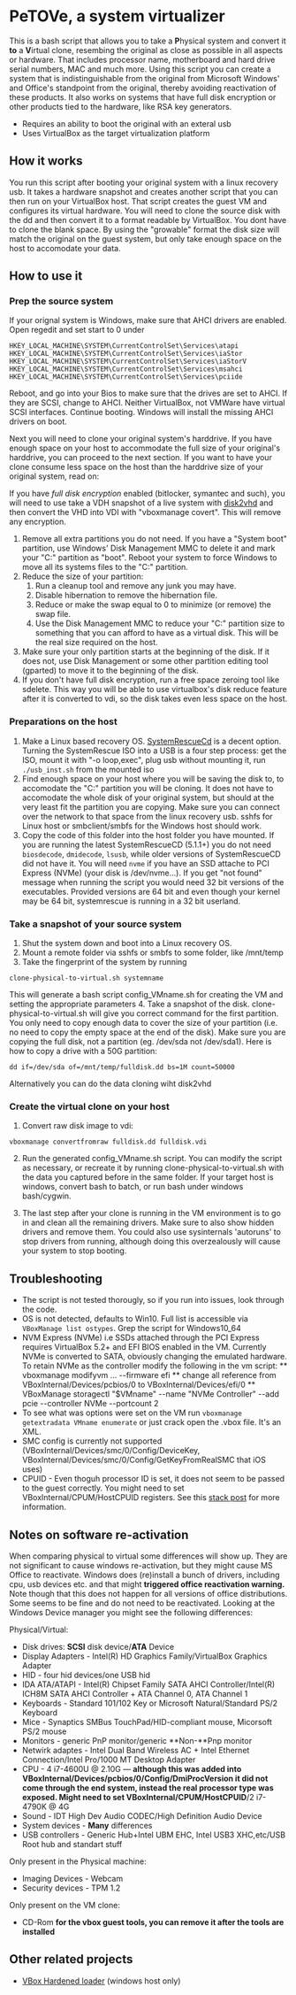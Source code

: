 # PeTOVe, a system virtualizer

This is a bash script that allows you to take a **P**hysical system and convert it **to** a **V**irtual clone, resembing the original as close as possible in all aspects or hardware. That includes processor name, motherboard and hard drive serial numbers, MAC and much more.
Using this script you can create a system that is indistinguishable from the original from Microsoft Windows' and Office's standpoint from the original, thereby avoiding reactivation of these products. It also works on systems that have full disk encryption or other products tied to the hardware, like RSA key generators.

* Requires an ability to boot the original with an exteral usb
* Uses VirtualBox as the target virtualization platform

## How it works

You run this script after booting your original system with a linux recovery usb. It takes a hardware snapshot and creates another script that you can then run on your VirtualBox host. That script creates the guest VM and configures its virtual hardware.
You will need to clone the source disk with the dd and then convert it to a format readable by VirtualBox. You dont have to clone the blank space. By using the "growable" format the disk size will match the original on the guest system, but only take enough space on the host to accomodate your data.

## How to use it

### Prep the source system
If your orignal system is Windows, make sure that AHCI drivers are enabled. Open regedit and set start to 0 under
````
HKEY_LOCAL_MACHINE\SYSTEM\CurrentControlSet\Services\atapi
HKEY_LOCAL_MACHINE\SYSTEM\CurrentControlSet\Services\iaStor
HKEY_LOCAL_MACHINE\SYSTEM\CurrentControlSet\Services\iaStorV
HKEY_LOCAL_MACHINE\SYSTEM\CurrentControlSet\Services\msahci
HKEY_LOCAL_MACHINE\SYSTEM\CurrentControlSet\Services\pciide
````
Reboot, and go into your Bios to make sure that the drives are set to AHCI. If they are SCSI, change to AHCI. Neither VirtualBox, not VMWare have virtual SCSI interfaces.
Continue booting. Windows will install the missing AHCI drivers on boot.

Next you will need to clone your original system's harddrive. If you have enough space on your host to accommodate the full size of your original's harddrive, you can proceed to the next section. If you want to have your clone consume less space on the host than the harddrive size of your original system, read on:

If you have *full disk encryption* enabled (bitlocker, symantec and such), you will need to use take a VDH snapshot of a live system with [disk2vhd](https://docs.microsoft.com/en-us/sysinternals/downloads/disk2vhd) and then convert the VHD into VDI with "vboxmanage covert". This will remove any encryption.

1. Remove all extra partitions you do not need. If you have a "System boot" partition, use Windows' Disk Management MMC to delete it and mark your "C:" partition as "boot". Reboot your system to force Windows to move all its systems files to the "C:" partition.
2. Reduce the size of your partition:
	1. Run a cleanup tool and remove any junk you may have.
    2. Disable hibernation to remove the hibernation file.
    3. Reduce or make the swap equal to 0 to minimize (or remove) the swap file.
    4. Use the Disk Management MMC to reduce your "C:" partition size to something that you can afford to have as a virtual disk. This will be the real size required on the host.
2. Make sure your only partition starts at the beginning of the disk. If it does not, use Disk Management or some other partition editing tool (gparted) to move it to the beginning of the disk.
3. If you don't have full disk encryption, run a free space zeroing tool like sdelete. This way you will be able to use virtualbox's disk reduce feature after it is converted to vdi, so the disk takes even less space on the host.

### Preparations on the host
1. Make a Linux based recovery OS. [SystemRescueCd](https://www.system-rescue-cd.org/SystemRescueCd_Homepage) is a decent option. Turning the SystemRescue ISO into a USB is a four step process: get the ISO, mount it with "-o loop,exec", plug usb without mounting it, run `./usb_inst.sh` from the mounted iso
2. Find enough space on your host where you will be saving the disk to, to accomodate the "C:" partition you will be cloning. It does not have to accomodate the whole disk of your original system, but should at the very least fit the partition you are copying. Make sure you can connect over the network to that space from the linux recovery usb. sshfs for Linux host or smbclient/smbfs for the Windows host should work.
3. Copy the code of this folder into the host folder you have mounted. If you are running the latest SystemRescueCD (5.1.1+) you do not need `biosdecode`, `dmidecode`, `lsusb`, while older versions of SystemRescueCD did not have it. You will need `nvme` if you have an SSD attache to PCI Express (NVMe) (your disk is /dev/nvme...). If you get "not found" message when running the script you would need 32 bit versions of the executables. Provided versions are 64 bit and even though your kernel may be 64 bit, systemrescue is running in a 32 bit userland.


### Take a snapshot of your source system
1. Shut the system down and boot into a Linux recovery OS.
2. Mount a remote folder via sshfs or smbfs to some folder, like /mnt/temp
3.  Take the fingerprint of the system by running
```
clone-physical-to-virtual.sh systemname
```
This will generate a bash script config_VMname.sh for creating the VM and setting the appropriate parameters
4. Take a snapshot of the disk. clone-physical-to-virtual.sh will give you correct command for the first partition. You only need to copy enough data to cover the size of your partition (i.e. no need to copy the empty space at the end of the disk). Make sure you are copying the full disk, not a partition (eg. /dev/sda not /dev/sda1). Here is how to copy a drive with a 50G partition:
```
dd if=/dev/sda of=/mnt/temp/fulldisk.dd bs=1M count=50000
```
Alternatively you can do the data cloning wiht disk2vhd

### Create the virtual clone on your host
1. Convert raw disk image to vdi:
```
vboxmanage convertfromraw fulldisk.dd fulldisk.vdi
```
2. Run the generated config_VMname.sh script.
You can modify the script as necessary, or recreate it by running clone-physical-to-virtual.sh with the data you captured before in the same folder.
If your target host is windows, convert bash to batch, or run bash under windows bash/cygwin.

3. The last step after your clone is running in the VM environment is to go in and clean all the remaining drivers. Make sure to also show hidden drivers and remove them. You could also use sysinternals 'autoruns' to stop drivers from running, although doing this overzealously will cause your system to stop booting.

## Troubleshooting
* The script is not tested thorougly, so if you run into issues, look through the code.
* OS is not detected, defaults to Win10. Full list is accessible via `VBoxManage list ostypes`. Grep the script for Windows10_64
* NVM Express (NVMe) i.e SSDs attached through the PCI Express requires VirtualBox 5.2+ and EFI BIOS enabled in the VM. Currently NVMe is converted to SATA, obviously changing the emulated hardware. To retain NVMe as the controller modify the following in the vm script:
** vboxmanage modifyvm ... --firmware efi
** change all reference from VBoxInternal/Devices/pcbios/0 to VBoxInternal/Devices/efi/0
** VBoxManage storagectl "$VMname"  --name "NVMe Controller" --add pcie --controller NVMe --portcount 2
* To see what was options were set on the VM run `vboxmanage getextradata VMname enumerate` or just crack open the .vbox file. It's an XML.
* SMC config is currently not supported (VBoxInternal/Devices/smc/0/Config/DeviceKey, VBoxInternal/Devices/smc/0/Config/GetKeyFromRealSMC that iOS uses)
* CPUID - Even thoguh processor ID is set, it does not seem to be passed to the guest correctly. You might need to set VBoxInternal/CPUM/HostCPUID registers. See this [stack post](https://superuser.com/questions/625648/virtualbox-how-to-force-a-specific-cpu-to-the-guest/774596) for more information.

## Notes on software re-activation

When comparing physical to virtual some differences will show up. They are not significant to cause windows re-activation, but they might cause MS Office to reactivate.
Windows does (re)install a bunch of drivers, including cpu, usb devices etc. and that might **triggered office reactivation warning.** Note though that this does not happen for all versions of office distributions. Some seems to be fine and do not need to be reactivated.
Looking at the Windows Device manager you might see the following differences:

Physical/Virtual:
* Disk drives: **SCSI** disk device/**ATA** Device
* Display Adapters - Intel(R) HD Graphics Family/VirtualBox Graphics Adapter
* HID - four hid devices/one USB hid
* IDA ATA/ATAPI - Intel(R) Chipset Family SATA AHCI Controller/Intel(R) ICH8M SATA AHCI Controller + ATA Channel 0, ATA Channel 1
* Keyboards - Standard 101/102 Key or Microsoft Natural/Standard PS/2 Keyboard
* Mice - Synaptics SMBus TouchPad/HID-compliant mouse, Micorsoft PS/2 mouse
* Monitors - generic PnP monitor/generic **Non-**Pnp monitor
* Netwirk adaptes - Intel Dual Band Wireless AC + Intel Ethernet Connection/Intel Pro/1000 MT Desktop Adapter
* CPU - 4 i7-4600U @ 2.10G — **although this was added into VBoxInternal/Devices/pcbios/0/Config/DmiProcVersion it did not come through the end system, instead the real processor type was exposed. Might need to set VBoxInternal/CPUM/HostCPUID**/2 i7-4790K @ 4G
* Sound - IDT High Dev Audio CODEC/High Definition Audio Device
* System devices - **Many** differences
* USB controllers - Generic Hub+Intel UBM EHC, Intel USB3 XHC,etc/USB Root hub and standart stuff

Only present in the Physical machine:
* Imaging Devices - Webcam
* Security devices - TPM 1.2

Only present on the VM clone:
* CD-Rom **for the vbox guest tools, you can remove it after the tools are installed**

## Other related projects
* [VBox Hardened loader](https://github.com/hfiref0x/VBoxHardenedLoader) (windows host only)
